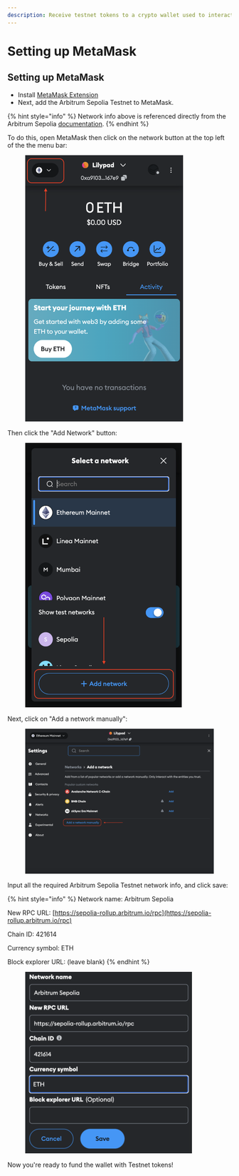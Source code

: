 ```yaml
---
description: Receive testnet tokens to a crypto wallet used to interact with Lilypad
---
```


# Setting up MetaMask

## Setting up MetaMask

* Install [MetaMask Extension](https://metamask.io/)
* Next, add the Arbitrum Sepolia Testnet to MetaMask.

{% hint style="info" %}
Network info above is referenced directly from the Arbitrum Sepolia [documentation](https://docs.arbitrum.io/arbitrum-bridge/quickstart#step-2-add-the-preferred-network-to-your-wallet).
{% endhint %}

To do this, open MetaMask then click on the network button at the top left of the  the menu bar:

<figure><img src="../../.gitbook/assets/metamask-step-1.png" alt="" width="355"><figcaption></figcaption></figure>

Then click the "Add Network" button:

<figure><img src="../../.gitbook/assets/metamask-step-2.png" alt="" width="352"><figcaption></figcaption></figure>

Next, click on "Add a network manually":

<figure><img src="../../.gitbook/assets/metamask-step-3.png" alt="" width="563"><figcaption></figcaption></figure>

Input all the required Arbitrum Sepolia Testnet network info, and click save:

{% hint style="info" %}
Network name: Arbitrum Sepolia

New RPC URL: [https://sepolia-rollup.arbitrum.io/rpc](https://sepolia-rollup.arbitrum.io/rpc)

Chain ID: 421614

Currency symbol: ETH

Block explorer URL: (leave blank)
{% endhint %}

<figure><img src="../../.gitbook/assets/metamask-step-4.png" alt="" width="375"><figcaption></figcaption></figure>

Now you're ready to fund the wallet with Testnet tokens!&#x20;
